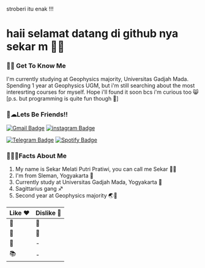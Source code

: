 stroberi itu enak !!!

# haii selamat datang di github nya sekar m 💨🌟

### 🙆‍♀️ Get To Know Me 
I'm currently studying at Geophysics majority, Universitas Gadjah Mada. Spending 1 year at Geophysics UGM, but i'm still searching about the most interesrting courses for myself. Hope i'll found it soon bcs i'm curious too 😸 [p.s. but programming is quite fun though 🧐]

### 💌☁Lets Be Friends!!
[![Gmail Badge](https://img.shields.io/badge/-sekarmelatiputripratiwi@mail.ugm.ac.id-c14438?style=flat&logo=Gmail&logoColor=white&link=mailto:sekarmelatiputripratiwi@mail.ugm.ac.id)](mailto:sekarmelatiputripratiwi@mail.ugm.ac.id) [![instagram Badge](https://img.shields.io/badge/sekarrmpp-%23E4405F.svg?style=flat&logo=instagram&logoColor=white)](https://instagram.com/sekarrmpp)

[![Telegram Badge](https://img.shields.io/badge/kar-%232CA5E0.svg?style=flat&logo=telegram&logoColor=white)](https://t.me/kareT_T) [![Spotify Badge](https://img.shields.io/badge/vroomvroom-%23E4405F.svg?style=flat&logo=spotify&logoColor=white)]((https://open.spotify.com/user/hx56f0i1bn97wuhe0pe4v51ii?si=dc3cf7b18ce54a3b))

### 📑🌀🥢Facts About Me 

1. My name is Sekar Melati Putri Pratiwi, you can call me Sekar 🧕🌹
2. I'm from Sleman, Yogyakarta 🏡 
3. Currently study at Universitas Gadjah Mada, Yogyakarta 🏫 
4. Sagittarius gang ♐
5. Second year at Geophysics majority 🌏🌋 

| Like ❤ | Dislike 💢 |
| ------- | ---------- |
|   🍓   |     🍾     |
|   🍵   |     🐷     |
|   🍦   |      -     |
|   📚   |      -     |
